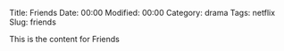 Title: Friends
Date:  00:00
Modified:  00:00
Category: drama
Tags: netflix
Slug: friends

This is the content for Friends